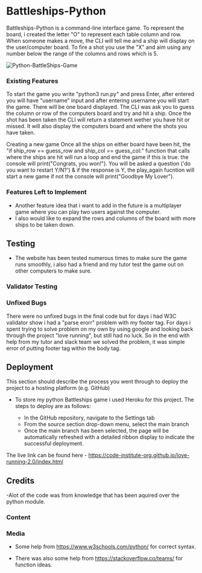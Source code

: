 # Battleships-Python
Battleships-Python is a command-line interface game. To represent the board, i created the letter "O" to represent each table column and row. When someone makes a move, the CLI will tell me and a ship will display on the user/computer board. To fire a shot you use the "X" and aim using any number below the range of the columns and rows which is 5.


![Python-BattleShips-Game]()

### Existing Features

To start the game you write "python3 run.py" and press Enter, after entered you will have "username" input and after entering username you will start the game. There will be one board displayed. The CLI was ask you to guess the column or row of the computers board and try and hit a ship. Once the shot has been taken the CLI will return a statement wether you have hit or missed. It will also display the computers board and where the shots you have taken.

Creating a new game
Once all the ships on either board have been hit, the  "if ship_row == guess_row and ship_col == guess_col:" function that calls where the ships are hit will run a loop and end the game if this is true. the console will print("Congrats, you won!"). You will be asked a question ('do you want to restart Y/N?') & if the response is Y, the play_again fucntion will start a new game if not the console will print("Goodbye My Lover").


### Features Left to Implement

- Another feature idea that i want to add in the future is a multiplayer game where you can play two users against the computer.
- I also would like to expand the rows and columns of the board with more ships to be taken down.

## Testing 

- The website has been tested numerous times to make sure the game runs smoothly, i also had a friend and my tutor test the game out on other computers to make sure.


### Validator Testing 


### Unfixed Bugs
There were no unfixed bugs in the final code but for days i had W3C validator show i had a "parse erorr" problem with my footer tag. For days i spent trying to solve problem on my own by using google and looking back through the project "love running", but still had no luck. So in the end with help from my tutor and slack team we solved the problem, it was simple error of putting footer tag within the body tag.

## Deployment

This section should describe the process you went through to deploy the project to a hosting platform (e.g. GitHub) 

- To store my python Battleships game i used Heroku for this project. The steps to deploy are as follows: 

  - In the GitHub repository, navigate to the Settings tab 
  - From the source section drop-down menu, select the main branch
  - Once the main branch has been selected, the page will be automatically refreshed with a detailed ribbon display to indicate the successful deployment. 

The live link can be found here - https://code-institute-org.github.io/love-running-2.0/index.html 


## Credits 

-Alot of the code was from knowledge that has been aquired over the python module.


### Content 

### Media

- Some help from https://www.w3schools.com/python/ for correct syntax.

- There was also some help from https://stackoverflow.co/teams/ for function ideas.
